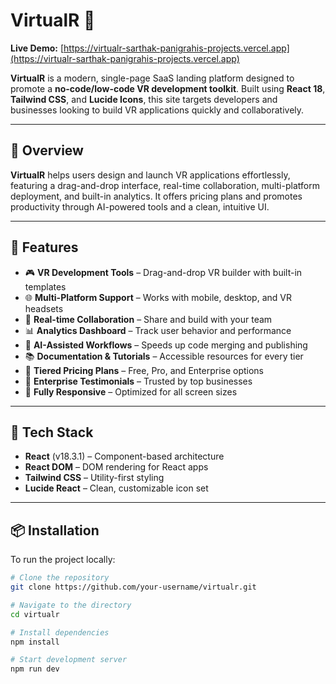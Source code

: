 # VirtualR 🚀

**Live Demo:** [https://virtualr-sarthak-panigrahis-projects.vercel.app](https://virtualr-sarthak-panigrahis-projects.vercel.app)

**VirtualR** is a modern, single-page SaaS landing platform designed to promote a **no-code/low-code VR development toolkit**. Built using **React 18**, **Tailwind CSS**, and **Lucide Icons**, this site targets developers and businesses looking to build VR applications quickly and collaboratively.

---

## 🧠 Overview

**VirtualR** helps users design and launch VR applications effortlessly, featuring a drag-and-drop interface, real-time collaboration, multi-platform deployment, and built-in analytics. It offers pricing plans and promotes productivity through AI-powered tools and a clean, intuitive UI.

---

## 🚀 Features

- 🎮 **VR Development Tools** – Drag-and-drop VR builder with built-in templates  
- 🌐 **Multi-Platform Support** – Works with mobile, desktop, and VR headsets  
- 👥 **Real-time Collaboration** – Share and build with your team  
- 📊 **Analytics Dashboard** – Track user behavior and performance  
- 🤖 **AI-Assisted Workflows** – Speeds up code merging and publishing  
- 📚 **Documentation & Tutorials** – Accessible resources for every tier  
- 🧾 **Tiered Pricing Plans** – Free, Pro, and Enterprise options  
- 💼 **Enterprise Testimonials** – Trusted by top businesses  
- 📱 **Fully Responsive** – Optimized for all screen sizes  

---

## 🧰 Tech Stack

- **React** (v18.3.1) – Component-based architecture
- **React DOM** – DOM rendering for React apps
- **Tailwind CSS** – Utility-first styling
- **Lucide React** – Clean, customizable icon set

---

## 📦 Installation

To run the project locally:

```bash
# Clone the repository
git clone https://github.com/your-username/virtualr.git

# Navigate to the directory
cd virtualr

# Install dependencies
npm install

# Start development server
npm run dev
```
